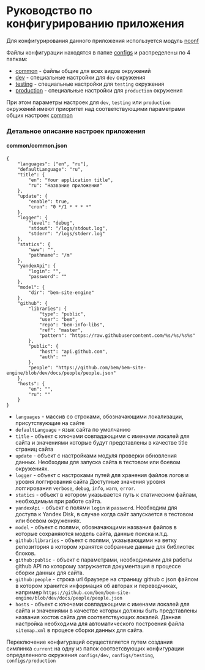 # Руководство по конфигурированию приложения

Для конфигурирования данного приложения используется модуль [nconf](https://www.npmjs.org/package/nconf)

Файлы конфигурации находятся в папке [configs](./configs) и распределены по 4 папкам:

* [common](./configs/common) - файлы общие для всех видов окружений
* [dev](./configs/dev) - специальные настройки для `dev` окружения
* [testing](./configs/testing) - специальные настройки для `testing` окружения
* [production](./configs/production) - специальные настройки для `production` окружения

При этом параметры настроек для `dev`, `testing` или `production` окружений имеют приоритет над
соответствующими параметрами общих настроек [common](./configs/common)

### Детальное описание настроек приложения

#### common/common.json

```
{
    "languages": ["en", "ru"],
    "defaultLanguage": "ru",
    "title": {
        "en": "Your application title",
        "ru": "Название приложения"
    },
    "update": {
        "enable": true,
        "cron": "0 */1 * * * *"
    },
    "logger": {
        "level": "debug",
        "stdout": "/logs/stdout.log",
        "stderr": "/logs/stderr.log"
    },
    "statics": {
        "www": "",
        "pathname": "/m"
    },
    "yandexApi": {
        "login": "",
        "password": ""
    },
    "model": {
        "dir": "bem-site-engine"
    },
    "github": {
        "libraries": {
            "type": "public",
            "user": "bem",
            "repo": "bem-info-libs",
            "ref": "master",
            "pattern": "https://raw.githubusercontent.com/%s/%s/%s%s"
        },
        "public": {
            "host": "api.github.com",
            "auth": ""
        },
        "people": "https://github.com/bem/bem-site-engine/blob/dev/docs/people/people.json"
    },
    "hosts": {
        "en": "",
        "ru": ""
    }
}
```

* `languages` - массив со строками, обозначающими локализации, присутствующие на сайте
* `defaultLanguage` - язык сайта по умолчанию
* `title` - объект с ключами совпадающими с именами локалей для сайта и значениями
которые будут представлены в качестве title страниц сайта
* `update` - объект с настройками модуля проверки обновления данных. 
Необходим для запуска сайта в тестовом или боевом окружениях.
* `logger` - объект с настроками путей для хранения файлов логов и уровня логгирования сайта
Доступные значения уровня логгирования `verbose`, `debug`, `info`, `warn`, `error`.
* `statics` - объект в котором указывается путь к статическим файлам, необходимым при работе сайта.
* `yandexApi` - объект с полями `login` и `password`. Необходим для доступа к Yandex Disk, в случае когда сайт запускается в тестовом или боевом окружениях.
* `model` - объект с полями, обозначающими названия файлов в которые сохраняются модель сайта, данные поиска и.т.д.
* `github:libraries` - объект с полями, указывающими на ветку репозитория в котором хранятся собранные данные для библиотек блоков.
* `github:public` - объект с параметрами, необходимыми для работы github API по которому загружается
документация в процессе сборки данных для сайта.
* `github:people` - строка url браузере на страницу github с json файлом в котором хранится информация об авторах и
переводчиках, например `https://github.com/bem/bem-site-engine/blob/dev/docs/people/people.json`
* `hosts` - объект с ключами совпадающими с именами локалей для сайта и значениями в качестве которых
должны быть представлены названия хостов сайта для соответствующих локалей. Данная настройка
необходима для автоматического построения файла `sitemap.xml` в процесе сборки данных для сайта.
 
Переключение конфигураций осуществляется путем создания симлинка `current`
на одну из папок соответсвующих конфигурации определенного окружения `configs/dev`, `configs/testing`, `configs/production`
